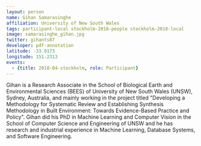 ```yaml
---
layout: person
name: Gihan Samarasinghe
affiliation: University of New South Wales
tags: participant-local stockholm-2018-people stockholm-2018-local
image: samarasinghe_gihan.jpg
twitter: gihants87
developer: pdf-annotation
latitude: -33.9173
longitude: 151.2313
events:
  - {title: 2018-04-stockholm, role: Participant}
---
```

Gihan is a Research Associate in the School of Biological Earth and Environmental Sciences (BEES) of University of New South Wales (UNSW), Sydney, Australia, and mainly working in the project titled "Developing a Methodology for Systematic Review and Establishing Synthesis Methodology in Built Environment: Towards Evidence-Based Practice and Policy". Gihan did his PhD in Machine Learning and Computer Vision in the School of Computer Science and Engineering of UNSW and he has research and industrial experience in Machine Learning, Database Systems, and Software Engineering.